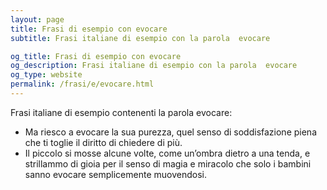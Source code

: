 ```yaml
---
layout: page
title: Frasi di esempio con evocare 
subtitle: Frasi italiane di esempio con la parola  evocare

og_title: Frasi di esempio con evocare 
og_description: Frasi italiane di esempio con la parola  evocare
og_type: website
permalink: /frasi/e/evocare.html
---
```


Frasi italiane di esempio contenenti la parola evocare:


- Ma riesco a evocare la sua purezza, quel senso di soddisfazione piena che ti toglie il diritto di chiedere di più.
- Il piccolo si mosse alcune volte, come un’ombra dietro a una tenda, e strillammo di gioia per il senso di magia e miracolo che solo i bambini sanno evocare semplicemente muovendosi.
